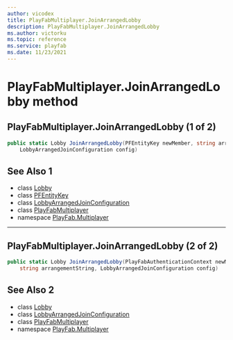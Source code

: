 ```yaml
---
author: vicodex
title: PlayFabMultiplayer.JoinArrangedLobby
description: PlayFabMultiplayer.JoinArrangedLobby
ms.author: victorku
ms.topic: reference
ms.service: playfab
ms.date: 11/23/2021
---
```


# PlayFabMultiplayer.JoinArrangedLobby method
## PlayFabMultiplayer.JoinArrangedLobby (1 of 2)

```csharp
public static Lobby JoinArrangedLobby(PFEntityKey newMember, string arrangementString, 
    LobbyArrangedJoinConfiguration config)
```

## See Also 1

* class [Lobby](../Lobby.md)
* class [PFEntityKey](../PFEntityKey.md)
* class [LobbyArrangedJoinConfiguration](../LobbyArrangedJoinConfiguration.md)
* class [PlayFabMultiplayer](../PlayFabMultiplayer.md)
* namespace [PlayFab.Multiplayer](../../PlayFabMultiplayerSDK.md)

---

## PlayFabMultiplayer.JoinArrangedLobby (2 of 2)

```csharp
public static Lobby JoinArrangedLobby(PlayFabAuthenticationContext newMember, 
    string arrangementString, LobbyArrangedJoinConfiguration config)
```

## See Also 2

* class [Lobby](../Lobby.md)
* class [LobbyArrangedJoinConfiguration](../LobbyArrangedJoinConfiguration.md)
* class [PlayFabMultiplayer](../PlayFabMultiplayer.md)
* namespace [PlayFab.Multiplayer](../../PlayFabMultiplayerSDK.md)

